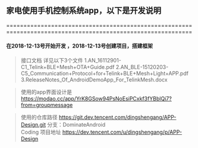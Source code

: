## 家电使用手机控制系统app，以下是开发说明 
============================================================================================================


#### 在2018-12-13号开始开发 ，2018-12-13号创建项目，搭建框架
>接口文档 详见以下3个文件
>  1.AN_16112901-C1_Telink+BLE+Mesh+OTA+Guide.pdf
>  2.AN_BLE-15120203-C5_Communication+Protocol+for+Telink+BLE+Mesh+Light+APP.pdf
>  3.ReleaseNotes_Of_AndroidDemoApp_For_TelinkMesh.docx

> 使用的app界面设计是 https://modao.cc/app/YrK8GSow94PsNoEsiPCxkf3fYBblQi7?from=groupmessage

> 使用的仓库路径 https://git.dev.tencent.com/dingshengang/APP-Design.git  分支：DominateAndroid  
> Coding 项目地址 https://dev.tencent.com/u/dingshengang/p/APP-Design

